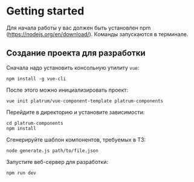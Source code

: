 # Getting started

Для начала работы у вас должен быть установлен npm (https://nodejs.org/en/download/). Команды 
запускаются в терминале.

## Создание проекта для разработки

Сначала надо установить консольную утилиту `vue`:
```
npm install -g vue-cli
```

После этого можно инициализировать проект:
```
vue init platrum/vue-component-template platrum-components
```

Перейдите в директорию и установите зависимости:

```
cd platrum-components
npm install
```

Сгенерируйте шаблон компонентов, требуемых в ТЗ:

```
node generate.js path/to/file.json
```

Запустите веб-сервер для разработки:

```
npm run dev
```
